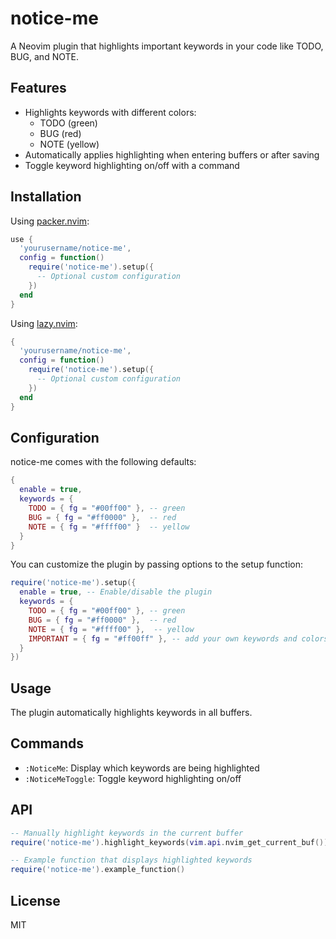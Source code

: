 # notice-me

A Neovim plugin that highlights important keywords in your code like TODO, BUG, and NOTE.

## Features

- Highlights keywords with different colors:
  - TODO (green)
  - BUG (red)
  - NOTE (yellow)
- Automatically applies highlighting when entering buffers or after saving
- Toggle keyword highlighting on/off with a command

## Installation

Using [packer.nvim](https://github.com/wbthomason/packer.nvim):

```lua
use {
  'yourusername/notice-me',
  config = function()
    require('notice-me').setup({
      -- Optional custom configuration
    })
  end
}
```

Using [lazy.nvim](https://github.com/folke/lazy.nvim):

```lua
{
  'yourusername/notice-me',
  config = function()
    require('notice-me').setup({
      -- Optional custom configuration
    })
  end
}
```

## Configuration

notice-me comes with the following defaults:

```lua
{
  enable = true,
  keywords = {
    TODO = { fg = "#00ff00" }, -- green
    BUG = { fg = "#ff0000" },  -- red
    NOTE = { fg = "#ffff00" }  -- yellow
  }
}
```

You can customize the plugin by passing options to the setup function:

```lua
require('notice-me').setup({
  enable = true, -- Enable/disable the plugin
  keywords = {
    TODO = { fg = "#00ff00" }, -- green
    BUG = { fg = "#ff0000" },  -- red
    NOTE = { fg = "#ffff00" },  -- yellow
    IMPORTANT = { fg = "#ff00ff" }, -- add your own keywords and colors
  }
})
```

## Usage

The plugin automatically highlights keywords in all buffers.

## Commands

- `:NoticeMe`: Display which keywords are being highlighted
- `:NoticeMeToggle`: Toggle keyword highlighting on/off

## API

```lua
-- Manually highlight keywords in the current buffer
require('notice-me').highlight_keywords(vim.api.nvim_get_current_buf())

-- Example function that displays highlighted keywords
require('notice-me').example_function()
```

## License

MIT
